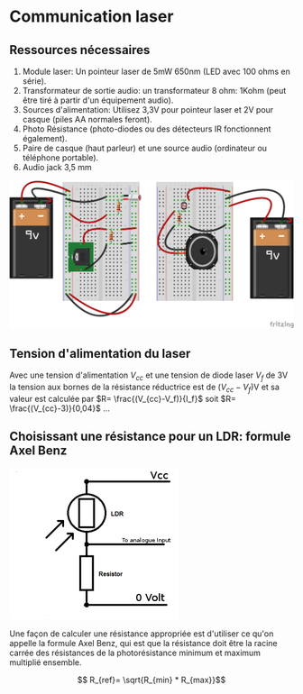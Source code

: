 # Communication laser

## Ressources nécessaires
1. Module laser: Un pointeur laser de 5mW 650nm (LED avec 100 ohms en série).
2. Transformateur de sortie audio: un transformateur 8 ohm: 1Kohm (peut être tiré à partir d'un équipement audio).
3. Sources d'alimentation: Utilisez 3,3V pour pointeur laser et 2V pour casque (piles AA normales feront).
4. Photo Résistance (photo-diodes ou des détecteurs IR fonctionnent également).
5. Paire de casque (haut parleur) et une source audio (ordinateur ou téléphone portable).
6. Audio jack 3,5 mm

![Montage](LaserCommunicator_bb.png )

## Tension d'alimentation du laser

Avec une tension d'alimentation $V_{cc}$ et une tension de diode laser $V_f$ de 3V la tension aux bornes de la résistance réductrice est de $(V_{cc}-V_f)$V et sa valeur est calculée par $R= \frac{(V_{cc}-V_f)}{I_f}$ soit $R= \frac{(V_{cc}-3)}{0,04}$ ...

## Choisissant une résistance pour un LDR: formule Axel Benz
![Montage](ldr_circuit.png )

Une façon de calculer une résistance appropriée est d'utiliser ce qu'on appelle la formule Axel Benz, qui est que la résistance doit être la racine carrée des résistances de la photorésistance minimum et maximum multiplié ensemble.

$$ R_{ref}= \sqrt{R_{min} * R_{max}}$$


